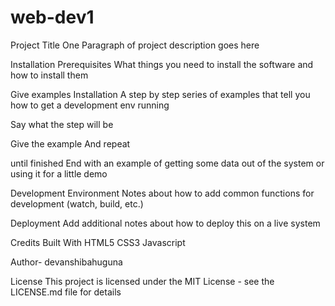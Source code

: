 # web-dev1
Project Title
One Paragraph of project description goes here

Installation
Prerequisites
What things you need to install the software and how to install them

Give examples
Installation
A step by step series of examples that tell you how to get a development env running

Say what the step will be

Give the example
And repeat

until finished
End with an example of getting some data out of the system or using it for a little demo

Development Environment
Notes about how to add common functions for development (watch, build, etc.)

Deployment
Add additional notes about how to deploy this on a live system

Credits
Built With
HTML5
CSS3
Javascript

Author- devanshibahuguna

License
This project is licensed under the MIT License - see the LICENSE.md file for details
